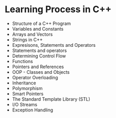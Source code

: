 <h1>Learning Process in C++</h1>

<ul>
<li>Structure of a C++ Program</li>
<li>Variables and Constants</li>
<li>Arrays and Vectors</li>
<li>Strings in C++</li>
<li>Expresisons, Statements and Operators </li>
<li>Statements and operators </li>
<li>Determining Control Flow </li>
<li>Functions </li>
<li>Pointers and References </li>
<li>OOP - Classes and Objects </li>
<li>Operator Overloading</li>
<li>Inheritance </li>
<li>Polymorphism </li>
<li>Smart Pointers </li>
<li>The Standard Template Library (STL)</li>
<li>I/O Streams </li>
<li>Exception Handling </li>
</ul>
